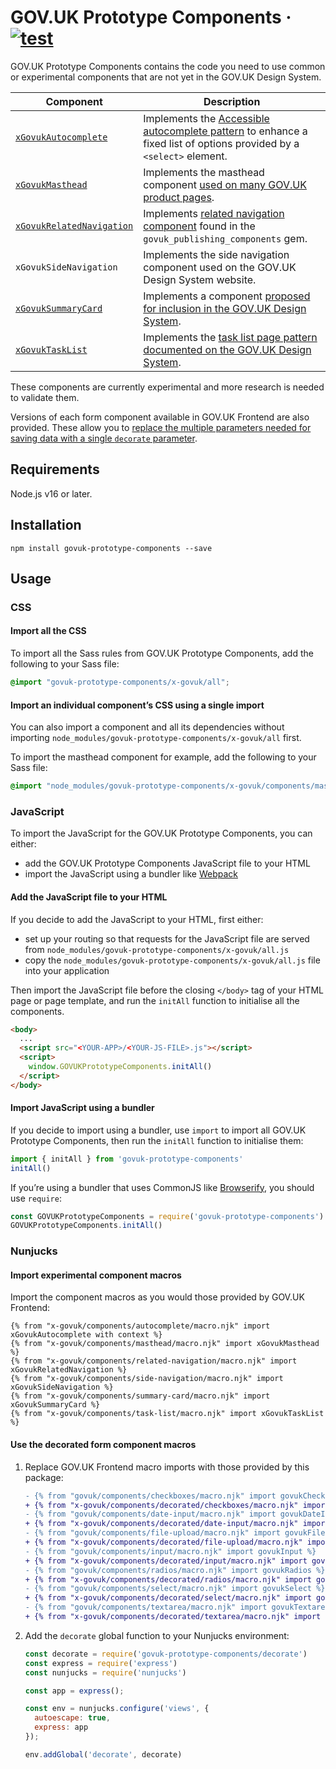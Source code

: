 # GOV.UK Prototype Components · [![test](https://github.com/x-govuk/govuk-prototype-components/actions/workflows/test.yml/badge.svg)](https://github.com/x-govuk/govuk-prototype-components/actions/workflows/test.yml)

GOV.UK Prototype Components contains the code you need to use common or experimental components that are not yet in the GOV.UK Design System.

| Component | Description |
| - | - |
| [`xGovukAutocomplete`](x-govuk/components/autocomplete/README.md) | Implements the [Accessible autocomplete pattern](https://github.com/alphagov/accessible-autocomplete) to enhance a fixed list of options provided by a `<select>` element. |
| [`xGovukMasthead`](x-govuk/components/masthead/README.md) | Implements the masthead component [used on many GOV.UK product pages](https://github.com/alphagov/product-page-example). |
| [`xGovukRelatedNavigation`](x-govuk/components/related-navigation/README.md) | Implements [related navigation component](https://components.publishing.service.gov.uk/component-guide/related_navigation) found in the `govuk_publishing_components`  gem. |
| `xGovukSideNavigation` | Implements the side navigation component used on the GOV.UK Design System website. |
| [`xGovukSummaryCard`](x-govuk/components/summary-card/README.md) | Implements a component [proposed for inclusion in the GOV.UK Design System](https://github.com/alphagov/govuk-design-system-backlog/issues/210). |
| [`xGovukTaskList`](x-govuk/components/task-list/README.md) | Implements the [task list page pattern documented on the GOV.UK Design System](https://design-system.service.gov.uk/patterns/task-list-pages/). |

These components are currently experimental and more research is needed to validate them.

Versions of each form component available in GOV.UK Frontend are also provided. These allow you to [replace the multiple parameters needed for saving data with a single `decorate` parameter](https://govuk-prototype-rig.herokuapp.com/docs/using-data/form-components).

## Requirements

Node.js v16 or later.

## Installation

`npm install govuk-prototype-components --save`

## Usage

### CSS

#### Import all the CSS

To import all the Sass rules from GOV.UK Prototype Components, add the following to your Sass file:

```scss
@import "govuk-prototype-components/x-govuk/all";
```

#### Import an individual component’s CSS using a single import

You can also import a component and all its dependencies without importing `node_modules/govuk-prototype-components/x-govuk/all` first.

To import the masthead component for example, add the following to your Sass file:

```scss
@import "node_modules/govuk-prototype-components/x-govuk/components/masthead/masthead";
```

### JavaScript

To import the JavaScript for the GOV.UK Prototype Components, you can either:

* add the GOV.UK Prototype Components JavaScript file to your HTML
* import the JavaScript using a bundler like [Webpack](https://webpack.js.org/)

#### Add the JavaScript file to your HTML

If you decide to add the JavaScript to your HTML, first either:

* set up your routing so that requests for the JavaScript file are served from `node_modules/govuk-prototype-components/x-govuk/all.js`
* copy the `node_modules/govuk-prototype-components/x-govuk/all.js` file into your application

Then import the JavaScript file before the closing `</body>` tag of your HTML page or page template, and run the `initAll` function to initialise all the components.

```html
<body>
  ...
  <script src="<YOUR-APP>/<YOUR-JS-FILE>.js"></script>
  <script>
    window.GOVUKPrototypeComponents.initAll()
  </script>
</body>
```

#### Import JavaScript using a bundler

If you decide to import using a bundler, use `import` to import all GOV.UK Prototype Components, then run the `initAll` function to initialise them:

```js
import { initAll } from 'govuk-prototype-components'
initAll()
```

If you’re using a bundler that uses CommonJS like [Browserify](http://browserify.org/), you should use `require`:

```js
const GOVUKPrototypeComponents = require('govuk-prototype-components')
GOVUKPrototypeComponents.initAll()
```

### Nunjucks

#### Import experimental component macros

Import the component macros as you would those provided by GOV.UK Frontend:

```njk
{% from "x-govuk/components/autocomplete/macro.njk" import xGovukAutocomplete with context %}
{% from "x-govuk/components/masthead/macro.njk" import xGovukMasthead %}
{% from "x-govuk/components/related-navigation/macro.njk" import xGovukRelatedNavigation %}
{% from "x-govuk/components/side-navigation/macro.njk" import xGovukSideNavigation %}
{% from "x-govuk/components/summary-card/macro.njk" import xGovukSummaryCard %}
{% from "x-govuk/components/task-list/macro.njk" import xGovukTaskList %}
```

#### Use the decorated form component macros

1. Replace GOV.UK Frontend macro imports with those provided by this package:

    ```diff
    - {% from "govuk/components/checkboxes/macro.njk" import govukCheckboxes %}
    + {% from "x-govuk/components/decorated/checkboxes/macro.njk" import govukCheckboxes with context %}
    - {% from "govuk/components/date-input/macro.njk" import govukDateInput %}
    + {% from "x-govuk/components/decorated/date-input/macro.njk" import govukDateInput with context %}
    - {% from "govuk/components/file-upload/macro.njk" import govukFileUpload %}
    + {% from "x-govuk/components/decorated/file-upload/macro.njk" import govukFileUpload with context %}
    - {% from "govuk/components/input/macro.njk" import govukInput %}
    + {% from "x-govuk/components/decorated/input/macro.njk" import govukInput with context %}
    - {% from "govuk/components/radios/macro.njk" import govukRadios %}
    + {% from "x-govuk/components/decorated/radios/macro.njk" import govukRadios with context %}
    - {% from "govuk/components/select/macro.njk" import govukSelect %}
    + {% from "x-govuk/components/decorated/select/macro.njk" import govukSelect with context %}
    - {% from "govuk/components/textarea/macro.njk" import govukTextarea %}
    + {% from "x-govuk/components/decorated/textarea/macro.njk" import govukTextarea with context %}
    ```

2. Add the `decorate` global function to your Nunjucks environment:

    ```js
    const decorate = require('govuk-prototype-components/decorate')
    const express = require('express')
    const nunjucks = require('nunjucks')

    const app = express();

    const env = nunjucks.configure('views', {
      autoescape: true,
      express: app
    });

    env.addGlobal('decorate', decorate)
    ```
